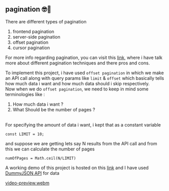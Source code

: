 ## pagination 🤓🤘

There are different types of pagination
1. frontend pagination
2. server-side pagination
3. offset pagination
4. cursor pagination
   
For more info regarding pagination, you can visit this [link](https://glamorous-toucan-f09.notion.site/Pagination-d96d571ff4aa471b9768a2d8b27b46da), where i have talk more about different pagination techniques and there pros and cons.<br/>

To implement this project, i have used `offset pagination` in which we make an API call along with query params like `limit` & `offset` which basically tells how much data i want and how much data should i skip respectively.<br/>
Now when we do `offset pagination`, we need to keep in mind some terminologies like :
1. How much data i want ?
2. What Should be the number of pages ?
<br/>
For specifying the amount of data i want, i kept that as a constant variable<br/>

```
const LIMIT = 10;
```

and suppose we are getting lets say N results from the API call and from this we can calculate the number of pages <br/>
```
numOfPages = Math.ceil(N/LIMIT)
```
A working demo of this project is hosted on this [link](https://66cdbe7399b663ed0d1c7382--glowing-llama-e5b21f.netlify.app/) and I have used [DummyJSON API](https://dummyjson.com/docs/products) for data

[video-preview.webm](https://github.com/user-attachments/assets/09b044ef-ee50-4663-82a5-184482c2b7f4)
